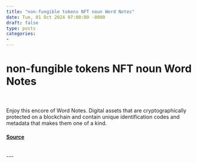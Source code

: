 ```yaml
---
title: "non-fungible tokens NFT noun Word Notes"
date: Tue, 01 Oct 2024 07:00:00 -0000
draft: false
type: posts
categories: 
- 
---
```

# non-fungible tokens NFT noun Word Notes

<br/>

<br/>
Enjoy this encore of Word Notes. Digital assets that are cryptographically protected on a blockchain and contain unique identification codes and metadata that makes them one of a kind.

#### [Source](https://thecyberwire.com/podcasts/word-notes/51/notes)

<br/>
---

